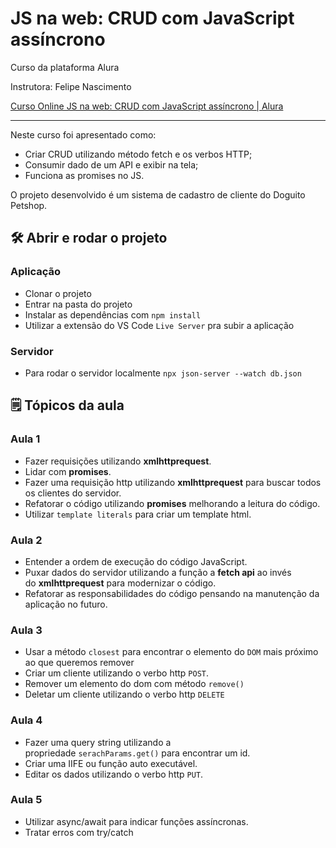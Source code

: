 # JS na web: CRUD com JavaScript assíncrono

Curso da plataforma Alura

Instrutora: Felipe Nascimento

[Curso Online JS na web: CRUD com JavaScript assíncrono | Alura](https://cursos.alura.com.br/course/javascript-crud-assincrono)

---

Neste curso foi apresentado como:

- Criar CRUD utilizando método fetch e os verbos HTTP;
- Consumir dado de um API e exibir na tela;
- Funciona as promises no JS.

O projeto desenvolvido é um sistema de cadastro de cliente do Doguito Petshop.

## 🛠️ Abrir e rodar o projeto

### Aplicação

- Clonar o projeto
- Entrar na pasta do projeto
- Instalar as dependências com `npm install`
- Utilizar a extensão do VS Code `Live Server` pra subir a aplicação
### Servidor

- Para rodar o servidor localmente `npx json-server --watch db.json`

## 🗒️ Tópicos da aula

### Aula 1
- Fazer requisições utilizando **xmlhttprequest**.
- Lidar com **promises**.
- Fazer uma requisição http utilizando **xmlhttprequest** para buscar todos os clientes do servidor.
- Refatorar o código utilizando **promises** melhorando a leitura do código.
- Utilizar `template literals` para criar um template html.
### Aula 2

- Entender a ordem de execução do código JavaScript.
- Puxar dados do servidor utilizando a função a **fetch api** ao invés do **xmlhttprequest** para modernizar o código.
- Refatorar as responsabilidades do código pensando na manutenção da aplicação no futuro.
### Aula 3

- Usar a método `closest` para encontrar o elemento do `DOM` mais próximo ao que queremos remover
- Criar um cliente utilizando o verbo http `POST`.
- Remover um elemento do dom com método `remove()`
- Deletar um cliente utilizando o verbo http `DELETE`
### Aula 4

- Fazer uma query string utilizando a propriedade `serachParams.get()` para encontrar um id.
- Criar uma IIFE ou função auto executável.
- Editar os dados utilizando o verbo http `PUT`.
### Aula 5

- Utilizar async/await para indicar funções assíncronas.
- Tratar erros com try/catch